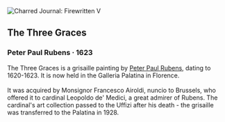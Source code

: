<div class="artwork-of-the-day">
  <div class="container">
    <div class="img-wrapper">
      <img
        src="https://uploads1.wikiart.org/images/peter-paul-rubens/the-three-graces-1623.jpg!Large.jpg"
        alt="Charred Journal: Firewritten V" />
    </div>
    <div class="artwork-detail">
      <div class="artwork-origin"> 
        <h2 class="artwork-name">The Three Graces</h2>
        <h3 class="artist">
          Peter Paul Rubens
                    ·  1623
        </h3>
      </div>
      <p class="description">
        <span class="artwork-description-text ng-binding" ng-bind-html="viewModel.ArtworkOfTheDay.Description | unsafe">The Three Graces is a grisaille painting by <a target="_blank" href="/en/peter-paul-rubens">Peter Paul Rubens</a>, dating to 1620-1623. It is now held in the Galleria Palatina in Florence.
<br>
<br>It was acquired by Monsignor Francesco Airoldi, nuncio to Brussels, who offered it to cardinal Leopoldo de' Medici, a great admirer of Rubens. The cardinal's art collection passed to the Uffizi after his death - the grisaille was transferred to the Palatina in 1928.</span>
                        <div class="text-shadow-container" ng-show="showShadow" style=""></div>
      </p>
    </div>
  </div>

</div>
